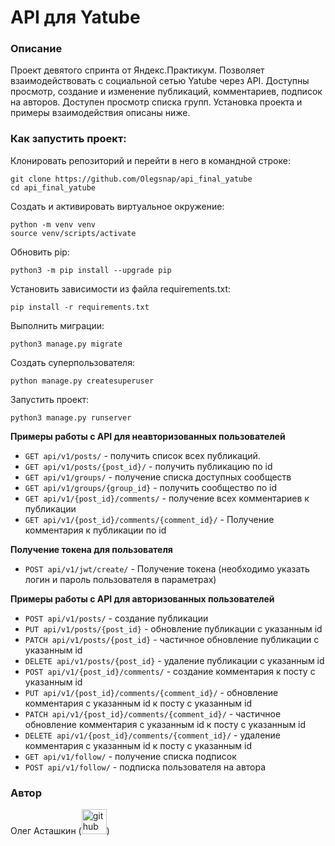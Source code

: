 # API для Yatube

### Описание
Проект девятого спринта от Яндекс.Практикум. Позволяет взаимодействовать с социальной сетью Yatube через API. Доступны просмотр, создание и изменение публикаций, комментариев, подписок на авторов. Доступен просмотр списка групп. Установка проекта и примеры взаимодействия описаны ниже.

### Как запустить проект:
Клонировать репозиторий и перейти в него в командной строке:
```
git clone https://github.com/Olegsnap/api_final_yatube
cd api_final_yatube
```
Cоздать и активировать виртуальное окружение:
```
python -m venv venv
source venv/scripts/activate
```
Обновить pip:
```
python3 -m pip install --upgrade pip
```
Установить зависимости из файла requirements.txt:
```
pip install -r requirements.txt
```
Выполнить миграции:
```
python3 manage.py migrate
```
Создать суперпользователя:
```
python manage.py createsuperuser
```
Запустить проект:
```
python3 manage.py runserver
```

**Примеры работы с API для неавторизованных пользователей**
- ```GET api/v1/posts/``` - получить список всех публикаций.
- ```GET api/v1/posts/{post_id}/``` - получить публикацию по id
- ```GET api/v1/groups/``` - получение списка доступных сообществ
- ```GET api/v1/groups/{group_id}``` - получить сообщество по id
- ```GET api/v1/{post_id}/comments/``` - получение всех комментариев к публикации
- ```GET api/v1/{post_id}/comments/{comment_id}/``` - Получение комментария к публикации по id

**Получение токена для пользователя**
- ```POST api/v1/jwt/create/``` - Получение токена (необходимо указать логин и пароль пользователя в параметрах)

**Примеры работы с API для авторизованных пользователей**
- ```POST api/v1/posts/``` - создание публикации
- ```PUT api/v1/posts/{post_id}``` - обновление публикации с указанным id
- ```PATCH api/v1/posts/{post_id}``` - частичное обновление публикации с указанным id
- ```DELETE api/v1/posts/{post_id}``` - удаление публикации с указанным id
- ```POST api/v1/{post_id}/comments/``` - создание комментария к посту с указанным id 
- ```PUT api/v1/{post_id}/comments/{comment_id}/``` - обновление комментария с указанным id к посту с указанным id 
- ```PATCH api/v1/{post_id}/comments/{comment_id}/``` - частичное обновление комментария с указанным id к посту с указанным id 
- ```DELETE api/v1/{post_id}/comments/{comment_id}/``` - удаление комментария с указанным id к посту с указанным id 
- ```GET api/v1/follow/``` - получение списка подписок
- ```POST api/v1/follow/``` - подписка пользователя на автора

### Автор
Олег Асташкин ([<img src='https://cdn.jsdelivr.net/npm/simple-icons@3.0.1/icons/github.svg' alt='github' height='40'>](https://github.com/Olegsnap))
